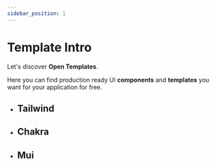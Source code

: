 ```yaml
---
sidebar_position: 1
---
```


# Template Intro

Let's discover **Open Templates**.

Here you can find production ready UI **components** and **templates** you want for your application for free.

- ## Tailwind

- ## Chakra

- ## Mui
